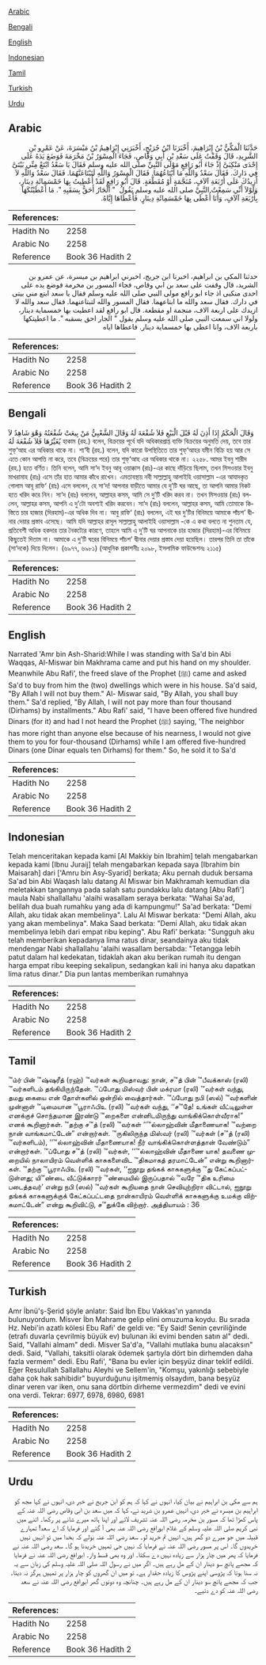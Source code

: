 [Arabic](#arabic)

[Bengali](#bengali)

[English](#english)

[Indonesian](#indonesian)

[Tamil](#tamil)

[Turkish](#turkish)

[Urdu](#urdu)

## Arabic


<div dir="rtl" lang="ar" style={{fontSize:'larger',backgroundColor:'#f8f9fa',padding:20}}>
حَدَّثَنَا الْمَكِّيُّ بْنُ إِبْرَاهِيمَ، أَخْبَرَنَا ابْنُ جُرَيْجٍ، أَخْبَرَنِي إِبْرَاهِيمُ بْنُ مَيْسَرَةَ، عَنْ عَمْرِو بْنِ الشَّرِيدِ، قَالَ وَقَفْتُ عَلَى سَعْدِ بْنِ أَبِي وَقَّاصٍ، فَجَاءَ الْمِسْوَرُ بْنُ مَخْرَمَةَ فَوَضَعَ يَدَهُ عَلَى إِحْدَى مَنْكِبَىَّ إِذْ جَاءَ أَبُو رَافِعٍ مَوْلَى النَّبِيِّ صلى الله عليه وسلم فَقَالَ يَا سَعْدُ ابْتَعْ مِنِّي بَيْتَىَّ فِي دَارِكَ‏.‏ فَقَالَ سَعْدٌ وَاللَّهِ مَا أَبْتَاعُهُمَا‏.‏ فَقَالَ الْمِسْوَرُ وَاللَّهِ لَتَبْتَاعَنَّهُمَا‏.‏ فَقَالَ سَعْدٌ وَاللَّهِ لاَ أَزِيدُكَ عَلَى أَرْبَعَةِ آلاَفٍ، مُنَجَّمَةٍ أَوْ مُقَطَّعَةٍ‏.‏ قَالَ أَبُو رَافِعٍ لَقَدْ أُعْطِيتُ بِهَا خَمْسَمِائَةِ دِينَارٍ، وَلَوْلاَ أَنِّي سَمِعْتُ النَّبِيَّ صلى الله عليه وسلم يَقُولُ ‏ "‏ الْجَارُ أَحَقُّ بِسَقَبِهِ ‏"‏‏.‏ مَا أَعْطَيْتُكَهَا بِأَرْبَعَةِ آلاَفٍ، وَأَنَا أُعْطَى بِهَا خَمْسَمِائَةِ دِينَارٍ‏.‏ فَأَعْطَاهَا إِيَّاهُ‏.‏
</div>
<div style={{backgroundColor:'#f8f9fa',padding:20, marginBottom: 10}}><table> <thead> <tr> <th>References:</th> <th></th> </tr> </thead> <tbody><tr><td>Hadith No</td><td>2258</td></tr><tr><td>Arabic No</td><td>2258</td></tr><tr><td>Reference</td><td>Book 36 Hadith 2</td></tr></tbody></table></div>


<div dir="rtl" lang="ar" style={{fontSize:'larger',backgroundColor:'#f8f9fa',padding:20}}>
حدثنا المكي بن ابراهيم، اخبرنا ابن جريج، اخبرني ابراهيم بن ميسرة، عن عمرو بن الشريد، قال وقفت على سعد بن ابي وقاص، فجاء المسور بن مخرمة فوضع يده على احدى منكبى اذ جاء ابو رافع مولى النبي صلى الله عليه وسلم فقال يا سعد ابتع مني بيتى في دارك. فقال سعد والله ما ابتاعهما. فقال المسور والله لتبتاعنهما. فقال سعد والله لا ازيدك على اربعة الاف، منجمة او مقطعة. قال ابو رافع لقد اعطيت بها خمسماية دينار، ولولا اني سمعت النبي صلى الله عليه وسلم يقول " الجار احق بسقبه ". ما اعطيتكها باربعة الاف، وانا اعطى بها خمسماية دينار. فاعطاها اياه
</div>
<div style={{backgroundColor:'#f8f9fa',padding:20, marginBottom: 10}}><table> <thead> <tr> <th>References:</th> <th></th> </tr> </thead> <tbody><tr><td>Hadith No</td><td>2258</td></tr><tr><td>Arabic No</td><td>2258</td></tr><tr><td>Reference</td><td>Book 36 Hadith 2</td></tr></tbody></table></div>

## Bengali


<div dir="ltr" lang="bn" style={{fontSize:'larger',backgroundColor:'#f8f9fa',padding:20}}>
وَقَالَ الْحَكَمُ إِذَا أَذِنَ لَهُ قَبْلَ الْبَيْعِ فَلاَ شُفْعَةَ لَهُ وَقَالَ الشَّعْبِيُّ مَنْ بِيعَتْ شُفْعَتُهُ وَهْوَ شَاهِدٌ لاَ يُغَيِّرُهَا فَلاَ شُفْعَةَ لَهُ হাকাম (রহ.) বলেন, বিক্রয়ের পূর্বে যদি অধিকারপ্রাপ্ত ব্যক্তি বিক্রয়ের অনুমতি দেয়, তবে তার শুফ্‘আহ এর অধিকার থাকে না। শা‘বী (রহ.) বলেন, যদি কারো উপস্থিতিতে তার শুফ্‘আহর যমীন বিক্রি হয় আর সে এতে কোন আপত্তি না করে, তবে (বিক্রয়ের পরে) তার শুফ্‘আহ এর অধিকার থাকে না। ২২৫৮. আমর ইবনু শারীদ (রহ.) হতে বর্ণিত। তিনি বলেন, আমি সা‘দ ইবনু আবূ ওয়াক্কাস (রাঃ)-এর কাছে দাঁড়িয়ে ছিলাম, তখন মিসওয়ার ইবনু মাখরামাহ (রাঃ) এসে তাঁর হাত আমার কাঁধে রাখেন। এমতাবস্থায় নবী সাল্লাল্লাহু আলাইহি ওয়াসাল্লাম -এর আযাদকৃত গোলাম আবূ রাফি‘ (রাঃ) এসে বললেন, হে সা‘দ! আপনার বাড়ীতে আমার যে দু’টি ঘর আছে, তা আপনি আমার নিকট হতে খরিদ করে নিন। সা‘দ (রাঃ) বললেন, আল্লাহর কসম, আমি সে দু’টি খরিদ করব না। তখন মিসওয়ার (রাঃ) বললেন, আল্লাহর কসম, আপনি এ দু’টো অবশ্যই খরিদ করবেন। সা‘দ (রাঃ) বললেন, আল্লাহর কসম, আমি তোমাকে কিস্তিতে চার হাজার (দিরহাম)-এর অধিক দিব না। আবু রাফি‘ (রাঃ) বললেন, এই ঘর দু’টির বিনিময়ে আমাকে পাঁচশ’ দ্বীনার দেয়ার প্রস্তাব এসেছে। আমি যদি আল্লাহর রাসূল সাল্লাল্লাহু আলাইহি ওয়াসাল্লাম -কে এ কথা বলতে না শুনতাম যে, প্রতিবেশী অধিক হকদার তার নৈকট্যের কারণে, তাহলে আমি এ দু’টি ঘর আপনাকে চার হাজার (দিরহাম)-এর বিনিময়ে কিছুতেই দিতাম না। আমাকে এ দু’টি ঘরের বিনিময়ে পাঁচশ’ দ্বীনার দেয়ার প্রস্তাব দেয়া হয়েছিল। তারপর তিনি তা তাঁকে (সা‘দকে) দিয়ে দিলেন। (৬৯৭৭, ৬৯৮১) (আধুনিক প্রকাশনীঃ ২০৯৮, ইসলামিক ফাউন্ডেশনঃ ২১১৫)
</div>
<div style={{backgroundColor:'#f8f9fa',padding:20, marginBottom: 10}}><table> <thead> <tr> <th>References:</th> <th></th> </tr> </thead> <tbody><tr><td>Hadith No</td><td>2258</td></tr><tr><td>Arabic No</td><td>2258</td></tr><tr><td>Reference</td><td>Book 36 Hadith 2</td></tr></tbody></table></div>

## English


<div dir="ltr" lang="en" style={{fontSize:'larger',backgroundColor:'#f8f9fa',padding:20}}>
Narrated 'Amr bin Ash-Sharid:While I was standing with Sa'd bin Abi Waqqas, Al-Miswar bin Makhrama came and put his hand on my shoulder. Meanwhile Abu Rafi', the freed slave of the Prophet (ﷺ) came and asked Sa'd to buy from him the (two) dwellings which were in his house. Sa'd said, "By Allah I will not buy them." Al- Miswar said, "By Allah, you shall buy them." Sa'd replied, "By Allah, I will not pay more than four thousand (Dirhams) by installments." Abu Rafi' said, "I have been offered five hundred Dinars (for it) and had I not heard the Prophet (ﷺ) saying, 'The neighbor has more right than anyone else because of his nearness, I would not give them to you for four-thousand (Dirhams) while I am offered five-hundred Dinars (one Dinar equals ten Dirhams) for them." So, he sold it to Sa'd
</div>
<div style={{backgroundColor:'#f8f9fa',padding:20, marginBottom: 10}}><table> <thead> <tr> <th>References:</th> <th></th> </tr> </thead> <tbody><tr><td>Hadith No</td><td>2258</td></tr><tr><td>Arabic No</td><td>2258</td></tr><tr><td>Reference</td><td>Book 36 Hadith 2</td></tr></tbody></table></div>

## Indonesian


<div dir="ltr" lang="id" style={{fontSize:'larger',backgroundColor:'#f8f9fa',padding:20}}>
Telah menceritakan kepada kami [Al Makkiy bin Ibrahim] telah mengabarkan kepada kami [Ibnu Juraij] telah mengabarkan kepada saya [Ibrahim bin Maisarah] dari ['Amru bin Asy-Syarid] berkata; Aku pernah duduk bersama Sa'ad bin Abi Waqash lalu datang Al Miswar bin Makhramah kemudian dia meletakkan tangannya pada salah satu pundakku lalu datang [Abu Rafi'] maula Nabi shallallahu 'alaihi wasallam seraya berkata: "Wahai Sa'ad, belilah dua buah rumahku yang ada di kampungmu!" Sa'ad berkata: "Demi Allah, aku tidak akan membelinya". Lalu Al Miswar berkata: "Demi Allah, aku yang akan membelinya". Maka Saad berkata: "Demi Allah, aku tidak akan membelinya lebih dari empat ribu keping". Abu Rafi' berkata: "Sungguh aku telah memberikan kepadanya lima ratus dinar, seandainya aku tidak mendengar Nabi shallallahu 'alaihi wasallam bersabda: "Tetangga lebih patut dalam hal kedekatan, tidaklah akan aku berikan rumah itu dengan harga empat ribu keeping sekalipun, sedangkan kali ini hanya aku dapatkan lima ratus dinar." Dia pun lantas memberikan rumahnya
</div>
<div style={{backgroundColor:'#f8f9fa',padding:20, marginBottom: 10}}><table> <thead> <tr> <th>References:</th> <th></th> </tr> </thead> <tbody><tr><td>Hadith No</td><td>2258</td></tr><tr><td>Arabic No</td><td>2258</td></tr><tr><td>Reference</td><td>Book 36 Hadith 2</td></tr></tbody></table></div>

## Tamil


<div dir="ltr" lang="ta" style={{fontSize:'larger',backgroundColor:'#f8f9fa',padding:20}}>
™ம்ர் பின் ™ஷ்ஷரீத் (ரஹ்) ™வர்கள் கூறியதாவது: நான், ச™த் பின் ™பீவக்காஸ் (ரலி) ™வர்களிடம் தங்கியிருந்தேன். ™ப்போது மிஸ்வர் பின் மக்ரமா (ரலி) ™வர்கள் வந்து, தமது கையை என் தோள்களில் ஒன்றில் வைத்தார்கள். ™ப்போது நபி (ஸல்) ™வர்களின் முன்னாள் ™டிமையான ™பூராஃபிஉ (ரலி) ™வர்கள் வந்து, ‘‘ச™தே! உங்கள் வீட்டிலுள்ள எனக்குச் சொந்தமான இரண்டு ™றைகளை என்னிடமிருந்து வாங்கிக்கொள்வீராக!” எனக் கூறினார்கள். ™தற்கு ச™த் (ரலி) ™வர்கள் ‘‘™ல்லாஹ்வின் மீதாணையாக! ™வற்றை நான் வாங்கமாட்டேன்” என்றார்கள். ™ருகிலிருந்த மிஸ்வர் (ரலி) ™வர்கள் (ச™த் (ரலி) ™வர்களிடம்), ‘‘™ல்லாஹ்வின் மீதாணையாக! நீர் வாங்கிக்கொள்ளத்தான் வேண்டும்” என்றார்கள். ™ப்போது ச™த் (ரலி) ™வர்கள், ‘‘™ல்லாஹ்வின் மீதாணை யாக! தவணை முறையில் நாலாயிரம் வெள்ளிக் காசுகளைவிட ™திகமாகத் தரமாட்டேன்” என்று கூறினார்கள். ™தற்கு ™பூராஃபிஉ (ரலி) ™வர்கள், ‘‘ஐநூறு தங்கக் காசுகளுக்கு ™து கேட்கப்பட்டுள்ளது; யி™ண்டை வீட்டுக்காரர் ™ண்மையில் இருப்பதால் ™வரே ™திக உரிமை படைத்தவர்’ என்று நபி (ஸல்) ™வர்கள் கூறியதை நான் செவியுற்றிரா விட்டால், ஐநூறு தங்கக் காசுகளுக்குக் கேட்கப்பட்டதை நான்காயிரம் வெள்ளிக் காசுகளுக்கு உமக்கு விற்கமாட்டேன்” என்று கூறிவிட்டு, ச™துக்கே விற்றார். அத்தியாயம் : 36
</div>
<div style={{backgroundColor:'#f8f9fa',padding:20, marginBottom: 10}}><table> <thead> <tr> <th>References:</th> <th></th> </tr> </thead> <tbody><tr><td>Hadith No</td><td>2258</td></tr><tr><td>Arabic No</td><td>2258</td></tr><tr><td>Reference</td><td>Book 36 Hadith 2</td></tr></tbody></table></div>

## Turkish


<div dir="ltr" lang="tr" style={{fontSize:'larger',backgroundColor:'#f8f9fa',padding:20}}>
Amr İbnü'ş-Şerid şöyle anlatır: Said İbn Ebu Vakkas'ın yanında bulunuyordum. Misver İbn Mahrame gelip elini omuzuma koydu. Bu sırada Hz. Nebi'in azatlı kölesi Ebu Rafi' de geldi ve: "Ey Said! Senin çevriliğinde (etrafı duvarla çevrilmiş büyük ev) bulunan iki evimi benden satın al" dedi. Said, "Vallahi almam" dedi. Misver Sa'd'a, "Vallahi mutlaka bunu alacaksın" dedi. Said, "Vallahi, taksitli olarak ödemek şartıyla dört bin dirhemden daha fazla vermem" dedi. Ebu Rafi', "Bana bu evler için beşyüz dinar teklif edildi. Eğer Resulullah Sallallahu Aleyhi ve Sellem'in, "Komşu, yakınlığı sebebiyle daha çok hak sahibidir" buyurduğunu işitmemiş olsaydım, bana beşyüz dinar veren var iken, onu sana dörtbin dirheme vermezdim" dedi ve evini ona verdi. Tekrar: 6977, 6978, 6980, 6981
</div>
<div style={{backgroundColor:'#f8f9fa',padding:20, marginBottom: 10}}><table> <thead> <tr> <th>References:</th> <th></th> </tr> </thead> <tbody><tr><td>Hadith No</td><td>2258</td></tr><tr><td>Arabic No</td><td>2258</td></tr><tr><td>Reference</td><td>Book 36 Hadith 2</td></tr></tbody></table></div>

## Urdu


<div dir="rtl" lang="ur" style={{fontSize:'larger',backgroundColor:'#f8f9fa',padding:20}}>
ہم سے مکی بن ابراہیم نے بیان کیا، انہوں نے کہا کہ ہم کو ابن جریج نے خبر دی، انہوں نے کہا مجھ کو ابراہیم بن میسرہ نے خبر دی، انہیں عمرو بن شرید نے، کہا کہ میں سعد بن ابی وقاص رضی اللہ عنہ کے پاس کھڑا تھا کہ مسور بن مخرمہ رضی اللہ عنہ تشریف لائے اور اپنا ہاتھ میرے شانے پر رکھا۔ اتنے میں نبی کریم صلی اللہ علیہ وسلم کے غلام ابورافع رضی اللہ عنہ بھی آ گئے اور فرمایا کہ اے سعد! تمہارے قبیلہ میں جو میرے دو گھر ہیں، انہیں تم خرید لو۔ سعد رضی اللہ عنہ بولے کہ بخدا میں تو انہیں نہیں خریدوں گا۔ اس پر مسور رضی اللہ عنہ نے فرمایا کہ نہیں جی تمہیں خریدنا ہو گا۔ سعد رضی اللہ عنہ نے فرمایا کہ پھر میں چار ہزار سے زیادہ نہیں دے سکتا۔ اور وہ بھی قسط وار۔ ابورافع رضی اللہ عنہ نے فرمایا کہ مجھے پانچ سو دینار ان کے مل رہے ہیں۔ اگر میں نے رسول اللہ صلی اللہ علیہ وسلم کی زبان سے یہ نہ سنا ہوتا کہ پڑوسی اپنے پڑوس کا زیادہ حقدار ہے۔ تو میں ان گھروں کو چار ہزار پر تمہیں ہرگز نہ دیتا۔ جب کہ مجھے پانچ سو دینار ان کے مل رہے ہیں۔ چنانچہ وہ دونوں گھر ابورافع رضی اللہ عنہ نے سعد رضی اللہ عنہ کو دے دئیے۔
</div>
<div style={{backgroundColor:'#f8f9fa',padding:20, marginBottom: 10}}><table> <thead> <tr> <th>References:</th> <th></th> </tr> </thead> <tbody><tr><td>Hadith No</td><td>2258</td></tr><tr><td>Arabic No</td><td>2258</td></tr><tr><td>Reference</td><td>Book 36 Hadith 2</td></tr></tbody></table></div>